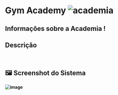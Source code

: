 # <Strong> Gym Academy <Strong/> ![academia](https://user-images.githubusercontent.com/79457377/141645033-34c3d00a-fb27-4557-994e-f860a00b18a3.png)

## Informações sobre a Academia !
  
<h2> Descrição </h2>
</br>

## 🖼 Screenshot do Sistema </br>
![image](https://user-images.githubusercontent.com/79457377/141645383-7194b610-dad2-4257-b4a7-dd3595f49c22.png)
